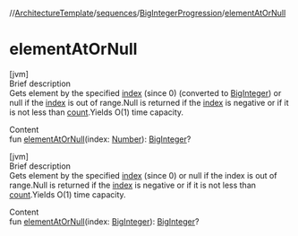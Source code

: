 //[ArchitectureTemplate](../../index.md)/[sequences](../index.md)/[BigIntegerProgression](index.md)/[elementAtOrNull](element-at-or-null.md)



# elementAtOrNull  
[jvm]  
Brief description  
Gets element by the specified [index]() (since 0) (converted to [BigInteger](https://docs.oracle.com/javase/8/docs/api/java/math/BigInteger.html)) or null if the [index]() is out of range.Null is returned if the [index]() is negative or if it is not less than [count](count.md).Yields O(1) time capacity.  
  
  
Content  
fun [elementAtOrNull](element-at-or-null.md)(index: [Number](https://kotlinlang.org/api/latest/jvm/stdlib/kotlin/-number/index.html)): [BigInteger](https://docs.oracle.com/javase/8/docs/api/java/math/BigInteger.html)?  


[jvm]  
Brief description  
Gets element by the specified [index]() (since 0) or null if the index is out of range.Null is returned if the [index]() is negative or if it is not less than [count](count.md).Yields O(1) time capacity.  
  
  
Content  
fun [elementAtOrNull](element-at-or-null.md)(index: [BigInteger](https://docs.oracle.com/javase/8/docs/api/java/math/BigInteger.html)): [BigInteger](https://docs.oracle.com/javase/8/docs/api/java/math/BigInteger.html)?  



